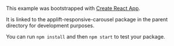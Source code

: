 This example was bootstrapped with [Create React App](https://github.com/facebook/create-react-app).

It is linked to the applift-responsive-carousel package in the parent directory for development purposes.

You can run `npm install` and then `npm start` to test your package.
